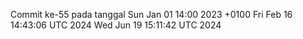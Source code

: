 Commit ke-55 pada tanggal Sun Jan 01 14:00 2023 +0100
Fri Feb 16 14:43:06 UTC 2024
Wed Jun 19 15:11:42 UTC 2024
